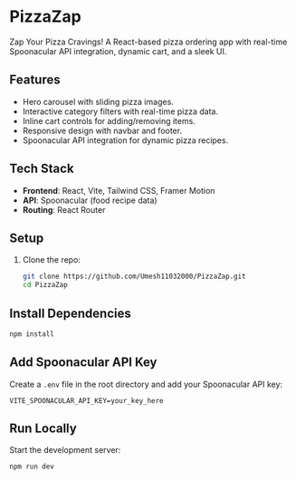 # PizzaZap
Zap Your Pizza Cravings! A React-based pizza ordering app with real-time Spoonacular API integration, dynamic cart, and a sleek UI.

## Features
- Hero carousel with sliding pizza images.
- Interactive category filters with real-time pizza data.
- Inline cart controls for adding/removing items.
- Responsive design with navbar and footer.
- Spoonacular API integration for dynamic pizza recipes.

## Tech Stack
- **Frontend**: React, Vite, Tailwind CSS, Framer Motion
- **API**: Spoonacular (food recipe data)
- **Routing**: React Router

## Setup
1. Clone the repo:
   ```bash
   git clone https://github.com/Umesh11032000/PizzaZap.git
   cd PizzaZap

## Install Dependencies
```bash
npm install
```

## Add Spoonacular API Key
Create a `.env` file in the root directory and add your Spoonacular API key:
```text
VITE_SPOONACULAR_API_KEY=your_key_here
```

## Run Locally
Start the development server:
```bash
npm run dev
```
